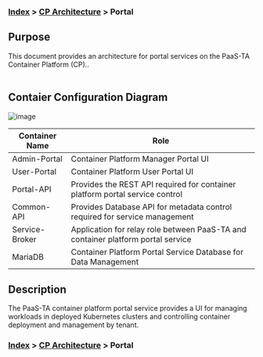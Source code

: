 ### [Index](https://github.com/PaaS-TA/Guide-eng/blob/master/README.md) > [CP Architecture](./README.md) > Portal

## Purpose
This document provides an architecture for portal services on the PaaS-TA Container Platform (CP)..
<br><br>

## Contaier  Configuration Diagram
![image](https://user-images.githubusercontent.com/67575226/147046843-e7dd3c3d-c8d5-442c-bc9b-9469cba3e67c.png)



| Container Name  | Role |
|-------|----|
| Admin-Portal | Container Platform Manager Portal UI |
| User-Portal | Container Platform User Portal UI |
| Portal-API | Provides the REST API required for container platform portal service control |
| Common-API | Provides Database API for metadata control required for service management |
| Service-Broker | Application for relay role between PaaS-TA and container platform portal service |
| MariaDB | Container Platform Portal Service Database for Data Management |


## Description
The PaaS-TA container platform portal service provides a UI for managing workloads in deployed Kubernetes clusters and controlling container deployment and management by tenant.


### [Index](https://github.com/PaaS-TA/Guide/blob/master/README.md) > [CP Architecture](../README.md) > Portal
